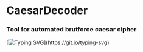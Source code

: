 # CaesarDecoder

### Tool for automated brutforce caesar cipher
[![Typing SVG](https://readme-typing-svg.herokuapp.com?size=25&color=F75C00&height=30&lines=meow...)](https://git.io/typing-svg)
